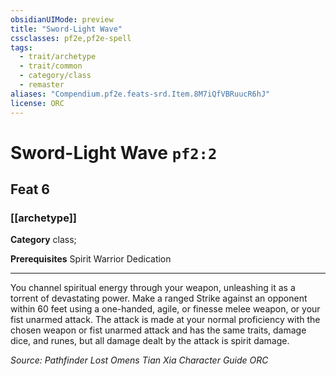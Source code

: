 ```yaml
---
obsidianUIMode: preview
title: "Sword-Light Wave"
cssclasses: pf2e,pf2e-spell
tags:
  - trait/archetype
  - trait/common
  - category/class
  - remaster
aliases: "Compendium.pf2e.feats-srd.Item.8M7iQfVBRuucR6hJ"
license: ORC
---
```

# Sword-Light Wave `pf2:2`
## Feat 6
### [[archetype]]

**Category** class; 



**Prerequisites** Spirit Warrior Dedication
* * *
You channel spiritual energy through your weapon, unleashing it as a torrent of devastating power. Make a ranged Strike against an opponent within 60 feet using a one-handed, agile, or finesse melee weapon, or your fist unarmed attack. The attack is made at your normal proficiency with the chosen weapon or fist unarmed attack and has the same traits, damage dice, and runes, but all damage dealt by the attack is spirit damage.

*Source: Pathfinder Lost Omens Tian Xia Character Guide*
*ORC*